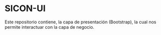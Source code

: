 # SICON-UI

Este repositorio contiene, la capa de presentación (Bootstrap), la cual nos permite interactuar con la capa de negocio.